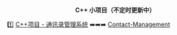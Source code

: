 <div align="center"><strong>C++ 小项目（不定时更新中）</strong></div>



:one: [C++项目 - 通讯录管理系统](https://blog.csdn.net/m0_70885101/article/details/137919839) :arrow_right::arrow_right::arrow_right: [Contact-Management](https://github.com/leoatliang/cpp-little-project/tree/main/Contact-Management)
